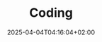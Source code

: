 ---
weight: 999
title: "Coding"
description: "[C](./coding/c) • [HTML](./coding/html) • [Java](./coding/java) • [Misc](./coding/misc) • [PHP](./coding/php) • [Perl](./coding/perl) • [Python](./coding/python) • [SQL](./coding/sql) • [ShellScript](./coding/shellscript)"
icon: "rust"
icontype: "simple"
date: "2025-04-04T04:16:04+02:00"
lastmod: "2025-04-04T04:16:04+02:00"
toc: false
---